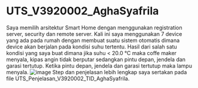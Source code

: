 # UTS_V3920002_AghaSyafrila 
Saya memilih arsitektur Smart Home dengan menggunakan registration server, security dan remote server. Kali ini saya menggunakan 7 device yang ada pada rumah dengan membuat suatu sistem otomatis dimana device akan berjalan pada kondisi suhu tertentu. 
Hasil dari salah satu kondisi yang saya buat dimana jika suhu < 20.0 °C maka coffe maker menyala, kipas angin tidak berputar sedangkan pintu depan, jendela dan garasi tertutup. Ketika pintu depan, jendela dan garasi tertutup maka lampu menyala.
![image](https://user-images.githubusercontent.com/89903725/137624243-12fdbcdb-261d-4ce7-8eb7-19de53e09c6e.png)
Step dan penjelasan lebih lengkap saya sertakan pada file UTS_Penjelasan_V3920002_TID_AghaSyafrila.
